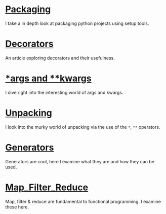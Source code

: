# [Packaging](packaging/)

I take a in depth look at packaging python projects using setup tools.

# [Decorators](decorators/)

An article exploring decorators and their usefulness.

# [*args and **kwargs](args_kwargs)

I dive right into the interesting world of args and kwargs.

# [Unpacking](../articles/unpacking/)

I look into the murky world of unpacking via the use of the `*`, `**` operators.

# [Generators](../articles/generators/)

Generators are cool, here I examine what they are and how they can be used.

# [Map_Filter_Reduce](../articles/map_filter_reduce/)

Map, filter & reduce are fundamental to functional programming. I examine these here.